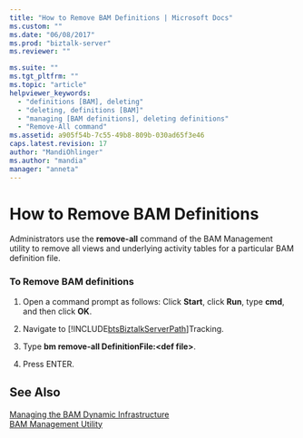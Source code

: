 ```yaml
---
title: "How to Remove BAM Definitions | Microsoft Docs"
ms.custom: ""
ms.date: "06/08/2017"
ms.prod: "biztalk-server"
ms.reviewer: ""

ms.suite: ""
ms.tgt_pltfrm: ""
ms.topic: "article"
helpviewer_keywords: 
  - "definitions [BAM], deleting"
  - "deleting, definitions [BAM]"
  - "managing [BAM definitions], deleting definitions"
  - "Remove-All command"
ms.assetid: a905f54b-7c55-49b8-809b-030ad65f3e46
caps.latest.revision: 17
author: "MandiOhlinger"
ms.author: "mandia"
manager: "anneta"
---
```

# How to Remove BAM Definitions
Administrators use the **remove-all** command of the BAM Management utility to remove all views and underlying activity tables for a particular BAM definition file.  
  
### To Remove BAM definitions  
  
1. Open a command prompt as follows: Click **Start**, click **Run**, type **cmd**, and then click **OK**.  
  
2. Navigate to [!INCLUDE[btsBiztalkServerPath](../includes/btsbiztalkserverpath-md.md)]Tracking.  
  
3. Type **bm remove-all DefinitionFile:\<def file\>**.  
  
4. Press ENTER.  
  
## See Also  
 [Managing the BAM Dynamic Infrastructure](../core/managing-the-bam-dynamic-infrastructure.md)   
 [BAM Management Utility](../core/bam-management-utility.md)